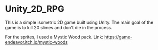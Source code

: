 # Unity_2D_RPG
This is a simple isometric 2D game built using Unity. The main goal of the game is to kill 20 slimes and don't die in the process.

For the sprites, I used a Mystic Wood pack. Link: https://game-endeavor.itch.io/mystic-woods
